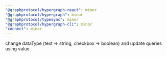 ```yaml
---
"@graphprotocol/hypergraph-react": minor
"@graphprotocol/hypergraph": minor
"@graphprotocol/typesync": minor
"@graphprotocol/hypergraph-cli": minor
"connect": minor
---
```


change dataType (text -> string, checkbox -> boolean) and update queries using value
  